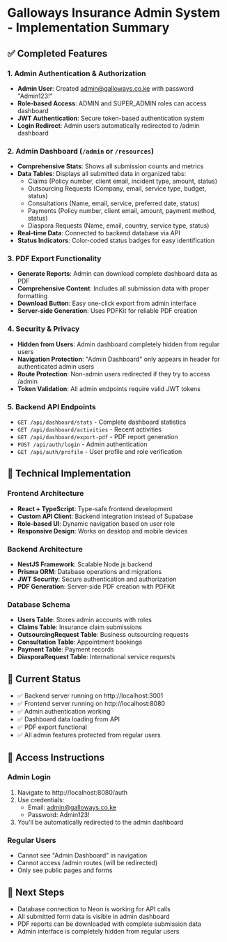 # Galloways Insurance Admin System - Implementation Summary

## ✅ Completed Features

### 1. Admin Authentication & Authorization
- **Admin User**: Created admin@galloways.co.ke with password "Admin123!"
- **Role-based Access**: ADMIN and SUPER_ADMIN roles can access dashboard
- **JWT Authentication**: Secure token-based authentication system
- **Login Redirect**: Admin users automatically redirected to /admin dashboard

### 2. Admin Dashboard (`/admin` or `/resources`)
- **Comprehensive Stats**: Shows all submission counts and metrics
- **Data Tables**: Displays all submitted data in organized tabs:
  - Claims (Policy number, client email, incident type, amount, status)
  - Outsourcing Requests (Company, email, service type, budget, status)
  - Consultations (Name, email, service, preferred date, status)
  - Payments (Policy number, client email, amount, payment method, status)
  - Diaspora Requests (Name, email, country, service type, status)
- **Real-time Data**: Connected to backend database via API
- **Status Indicators**: Color-coded status badges for easy identification

### 3. PDF Export Functionality
- **Generate Reports**: Admin can download complete dashboard data as PDF
- **Comprehensive Content**: Includes all submission data with proper formatting
- **Download Button**: Easy one-click export from admin interface
- **Server-side Generation**: Uses PDFKit for reliable PDF creation

### 4. Security & Privacy
- **Hidden from Users**: Admin dashboard completely hidden from regular users
- **Navigation Protection**: "Admin Dashboard" only appears in header for authenticated admin users
- **Route Protection**: Non-admin users redirected if they try to access /admin
- **Token Validation**: All admin endpoints require valid JWT tokens

### 5. Backend API Endpoints
- `GET /api/dashboard/stats` - Complete dashboard statistics
- `GET /api/dashboard/activities` - Recent activities
- `GET /api/dashboard/export-pdf` - PDF report generation
- `POST /api/auth/login` - Admin authentication
- `GET /api/auth/profile` - User profile and role verification

## 🔧 Technical Implementation

### Frontend Architecture
- **React + TypeScript**: Type-safe frontend development
- **Custom API Client**: Backend integration instead of Supabase
- **Role-based UI**: Dynamic navigation based on user role
- **Responsive Design**: Works on desktop and mobile devices

### Backend Architecture
- **NestJS Framework**: Scalable Node.js backend
- **Prisma ORM**: Database operations and migrations
- **JWT Security**: Secure authentication and authorization
- **PDF Generation**: Server-side PDF creation with PDFKit

### Database Schema
- **Users Table**: Stores admin accounts with roles
- **Claims Table**: Insurance claim submissions
- **OutsourcingRequest Table**: Business outsourcing requests
- **Consultation Table**: Appointment bookings
- **Payment Table**: Payment records
- **DiasporaRequest Table**: International service requests

## 🚀 Current Status
- ✅ Backend server running on http://localhost:3001
- ✅ Frontend server running on http://localhost:8080
- ✅ Admin authentication working
- ✅ Dashboard data loading from API
- ✅ PDF export functional
- ✅ All admin features protected from regular users

## 📝 Access Instructions

### Admin Login
1. Navigate to http://localhost:8080/auth
2. Use credentials:
   - Email: admin@galloways.co.ke
   - Password: Admin123!
3. You'll be automatically redirected to the admin dashboard

### Regular Users
- Cannot see "Admin Dashboard" in navigation
- Cannot access /admin routes (will be redirected)
- Only see public pages and forms

## 🔄 Next Steps
- Database connection to Neon is working for API calls
- All submitted form data is visible in admin dashboard
- PDF reports can be downloaded with complete submission data
- Admin interface is completely hidden from regular users
